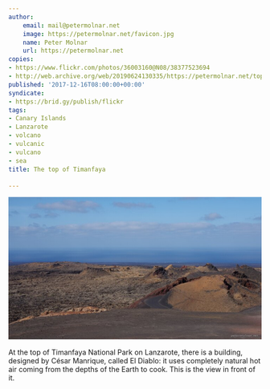 ```yaml
---
author:
    email: mail@petermolnar.net
    image: https://petermolnar.net/favicon.jpg
    name: Peter Molnar
    url: https://petermolnar.net
copies:
- https://www.flickr.com/photos/36003160@N08/38377523694
- http://web.archive.org/web/20190624130335/https://petermolnar.net/top-of-timanfaya/
published: '2017-12-16T08:00:00+00:00'
syndicate:
- https://brid.gy/publish/flickr
tags:
- Canary Islands
- Lanzarote
- volcano
- vulcanic
- vulcano
- sea
title: The top of Timanfaya

---
```


![](top-of-timanfaya.jpg)

At the top of Timanfaya National Park on Lanzarote, there is a building,
designed by César Manrique, called El Diablo: it uses completely natural
hot air coming from the depths of the Earth to cook. This is the view in
front of it.